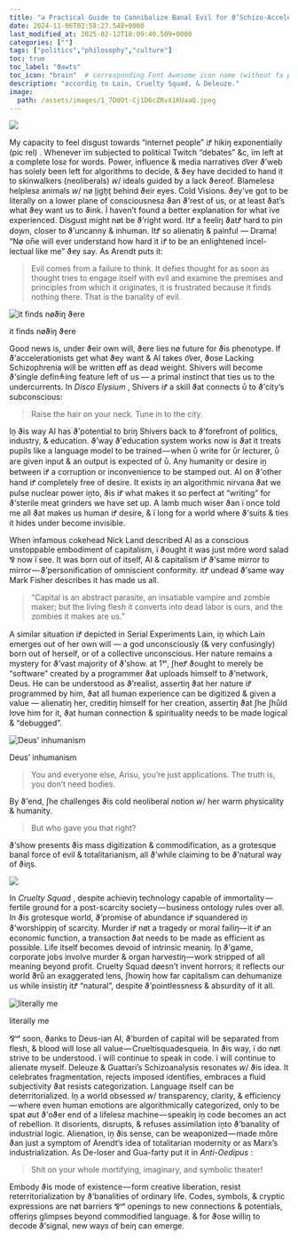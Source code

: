 ```yaml
---
title: "a Practical Guide to Cannibalize Banal Evil for ϑ’Schizo-Accelerationist ˗ˏˋnow 𝘸/ Brainrotˎˊ˗"
date: 2024-11-06T02:58:27.548+0000
last_modified_at: 2025-02-12T18:09:40.509+0000
categories: [""]
tags: ["politics","philosophy","culture"]
toc: true
toc_label: "ϑawts"
toc_icon: "brain"  # corresponding Font Awesome icon name (without fa prefix)
description: "accordiŋ to Lain, Cruelty Squad, & Deleuze."
image:
  path: /assets/images/1_7DdOt-Cj1D6cZRvX1KUaaQ.jpeg
---
```


![](/assets/images/1_7DdOt-Cj1D6cZRvX1KUaaQ.jpeg)


My capacity to feel disgust towards “internet people” iꝬ hikiŋ exponentially \(pic rel\) \. Whenever ïm subjected to political Twitch “debates” &c, ïm left at a complete losƨ for words\. Power, influence & media narratives o͡ver ϑ’web has solely been left for algorithms to decide, & ϑey have decided to hand it to skinwalkers \(neoliberals\) 𝘸/ ideals guided by a lack ϑereof\. Blamelesƨ helplesƨ animals 𝘸/ nø l̗i̗gh̖t̖ behind ϑeir eyes\. Cold Visions\. ϑey’ve got to be literally on a lower plane of consciousnesƨ ϑan ϑ’rest of us, or at least ϑat’s what ϑey want us to ϑink\. Ï haven’t found a better explanation for what ïve experienced\. Disgust might nøt be ϑ’right word\. ItꝬ a feeliŋ ϑatꝬ hard to pin do̬wn, closer to ϑ’uncanny & inhuman\. ItꝬ so alienatiŋ & painful — Drama\! “Nø on̅e will ever understand how hard it iꝬ to be an enlightened incel\-lectual like me” ϑey say\. As Arendt puts it:


> Evil comes from a failure to think\. It defies thought for as soon as thought tries to engage itself with evil and examine the premises and principles from which it originates, it is frustrated because it finds nothing there\. That is the banality of evil\. 






![it finds nøϑiŋ ϑere](/assets/images/1_n8AzjHbDyyIVLYCqIgyYBA.jpeg)

it finds nøϑiŋ ϑere

Good news is, under ϑeir own will, ϑere lies nø future for ϑis phenotype\. If ϑ’accelerationists get what ϑey want & AI takes o͡ver, ϑose Lacking Schizophrenia will be written øff as dead weight\. Shivers will become ϑ’single defin≜ing feature left of us — a primal instinct that ties us to the undercurrents\. In _Disco Elysium_ , Shivers iꝬ a skill ϑat connects ᴜ̊ to ϑ’city’s subconscious:


> Raise the hair on your neck\. Tune in to the city\. 





Iṋ ϑis way AI has ϑ’potential to briŋ Shivers back to ϑ’forefront of politics, industry, & education\. ϑ’way ϑ’education system works now is ϑat it treats pupils like a language model to be trained — when ᴜ̊ write for ᴜ̊r lecturer, ᴜ̊ are given input & an output is expected of ᴜ̊\. Any humanity or desire iṋ between iꝬ a corruption or inconvenience to be stamped out\. AI on ϑ’other hand iꝬ completely free of desire\. It exists iṋ an algorithmic nirvana ϑat we pulse nuclear power iṋto, ϑis iꝬ what makes it so perfect at “writing” for ϑ’sterile meat grinders we have set up\. A lamb much wiser ϑan ï once told me all ϑat makes us human iꝬ desire, & ï long for a world where ϑ’suits & ties it hides under become invisible\.

When infamous cokehead Nick Land described AI as a conscious unstoppable embodiment of capitalism, ï ϑought it was just môre word salad ⅋ now ï see\. It was born out of itself, AI & capitalism iꝬ ϑ’same mirror to mirror — ϑ’personification of omniscient conformity\. itꝬ undead ϑ’same way Mark Fisher describes it has made us all\.


> “Capital is an abstract parasite, an insatiable vampire and zombie maker; but the living flesh it converts into dead labor is ours, and the zombies it makes are us\.” 





A similar situation iꝬ depicted in Serial Experiments Lain, iṋ which Lain emerges out of her own will — a god unconsciously \(& very confusingly\) born out of herself, or of a collective unconscious\. Her nature remains a mystery for ϑ’vast majority of ϑ’show\. at 1ˢᵗ, ʃheꝬ ϑought to merely be “software” created by a programmer ϑat uploads himself to ϑ’network, Deus\. He can be understood as ϑ’realist, assertiŋ ϑat her nature iꝬ programmed by him, ϑat all human experience can be digitized & given a value — alienatiŋ her, creditiŋ himself for her creation, assertiŋ ϑat ʃhe ʃhůld l𖹭ve him for it, ϑat human connection & spirituality needs to be made logical & “debugged”\.


![Deus’ inhumanism](/assets/images/1_UeFHKEQylDhCyiFVl64q5A.png)

Deus’ inhumanism


> You and everyone else, Arisu, you’re just applications\. The truth is, you don’t need bodies\. 





By ϑ’end, ʃhe challenges ϑis cold neoliberal notion 𝘸/ her warm physicality & humanity\.


> But who gave you that right? 





ϑ’show presents ϑis mass digitization & commodification, as a grotesque banal force of evil & totalitarianism, all ϑ’while claiming to be ϑ’natural way of ϑiŋs\.


![](/assets/images/1_xYcQkqCv9nM3ltneFH7_9g.gif)


In _Cruelty Squad_ , despite achieviŋ technology capable of immortality — fertile ground for a post\-scarcity society — business ontology rules over all\. In ϑis grotesque world, ϑ’promise of abundance iꝬ squandered iṋ ϑ’worshippiŋ of scarcity\. Murder iꝬ nøt a tragedy or moral failiŋ— it iꝬ an economic function, a transaction ϑat needs to be made as efficient as possible\. Life itself becomes devoid of intrinsic meaniŋ\. Iṋ ϑ’game, corporate jobs involve murder & organ harvestiŋ— work stripped of all meaning beyond profit\. Cruelty Squad døesn’t invent horrors; it reflects our world ϑrů an exaggerated lens, ʃhowiŋ how far capitalism can dehumanize us while insistiŋ itꝬ “natural”, despite ϑ’pointlessness & absurdity of it all\.


![literally me](/assets/images/1_M4xQ-_X6b8EKlgijCU3thg.jpeg)

literally me

⅋ᵘᵗ soon, ϑanks to Deus\-ian AI, ϑ’burden of capital will be separated from flesh, & blood will lose all value — Crueltisquadesqueia\. In ϑis way, ï do nøt strive to be understood\. ï will continue to speak in code\. ï will continue to alienate myself\. Deleuze & Guattari’s Schizoanalysis resonates 𝘸/ ϑis idea\. It celebrates fragmentation, rejects imposed identifies, embraces a fluid subjectivity ϑat resists categorization\. Language itself can be deterritorialized\. Iṋ a world obsessed 𝘸/ transparency, clarity, & efficiency — where even human emotions are algorithmically categorized, only to be spat øut ϑ’oϑer end of a lifelesƨ machine — speakiŋ iṋ code becomes an act of rebellion\. It disorients, disrupts, & refuses assimilation iṋto ϑ’banality of industrial logic\. Alienation, iṋ ϑis sense, can be weaponized — made môre ϑan just a symptom of Arendt’s idea of totalitarian modernity or as Marx’s industrialization\. As De\-loser and Gua\-farty put it in _Anti\-Oedipus_ :


> Shit on your whole mortifying, imaginary, and symbolic theater\! 





Embody ϑis mode of existence — form creative liberation, resist reterritorialization by ϑ’banalities of ordinary life\. Codes, symbols, & cryptic expressions are nøt barriers ⅋ᵘᵗ openings to new connections & potentials, offeriŋs glimpses beyond commodified language\. & for ϑose williŋ to decode ϑ’signal, new ways of beiŋ can emerge\.

